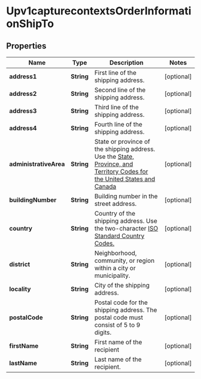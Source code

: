 
# Upv1capturecontextsOrderInformationShipTo

## Properties
Name | Type | Description | Notes
------------ | ------------- | ------------- | -------------
**address1** | **String** | First line of the shipping address.  |  [optional]
**address2** | **String** | Second line of the shipping address.  |  [optional]
**address3** | **String** | Third line of the shipping address.  |  [optional]
**address4** | **String** | Fourth line of the shipping address. |  [optional]
**administrativeArea** | **String** | State or province of the shipping address.  Use the [State, Province, and Territory Codes for the United States and Canada](https://developer.cybersource.com/library/documentation/sbc/quickref/states_and_provinces.pdf)  |  [optional]
**buildingNumber** | **String** | Building number in the street address.  |  [optional]
**country** | **String** | Country of the shipping address.  Use the two-character [ISO Standard Country Codes.](http://apps.cybersource.com/library/documentation/sbc/quickref/countries_alpha_list.pdf)  |  [optional]
**district** | **String** | Neighborhood, community, or region within a city or municipality. |  [optional]
**locality** | **String** | City of the shipping address.  |  [optional]
**postalCode** | **String** | Postal code for the shipping address. The postal code must consist of 5 to 9 digits.  |  [optional]
**firstName** | **String** | First name of the recipient |  [optional]
**lastName** | **String** | Last name of the recipient. |  [optional]



